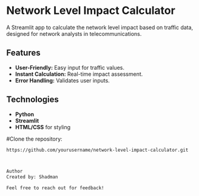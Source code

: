 # Network Level Impact Calculator

A Streamlit app to calculate the network level impact based on traffic data, designed for network analysts in telecommunications.

## Features

- **User-Friendly:** Easy input for traffic values.
- **Instant Calculation:** Real-time impact assessment.
- **Error Handling:** Validates user inputs.

## Technologies

- **Python**
- **Streamlit**
- **HTML/CSS** for styling

#Clone the repository:
   ```bash
   https://github.com/yourusername/network-level-impact-calculator.git



Author
Created by: Shadman

Feel free to reach out for feedback!
   

